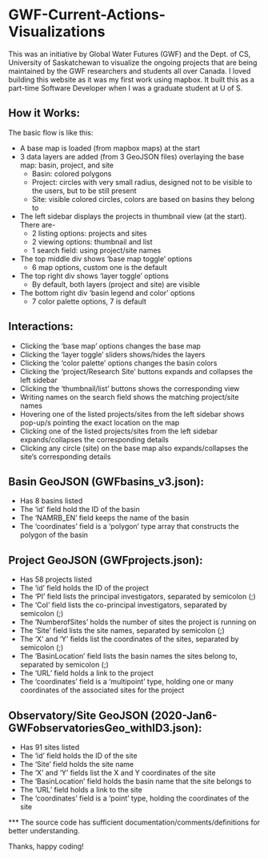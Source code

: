 # GWF-Current-Actions-Visualizations

This was an initiative by Global Water Futures (GWF) and the Dept. of CS, University of Saskatchewan to visualize the ongoing projects that are being maintained by the GWF researchers and students all over Canada. I loved building this website as it was my first work using mapbox. It built this as a part-time Software Developer when I was a graduate student at U of S.

## How it Works:

The basic flow is like this:
-	A base map is loaded (from mapbox maps) at the start
-	3 data layers are added (from 3 GeoJSON files) overlaying the base map: basin, project, and site
    -	Basin: colored polygons
    -	Project: circles with very small radius, designed not to be visible to the users, but to be still present
    -	Site: visible colored circles, colors are based on basins they belong to
-	The left sidebar displays the projects in thumbnail view (at the start). There are-
    -	2 listing options: projects and sites
    -	2 viewing options: thumbnail and list
    -	1 search field: using project/site names
-	The top middle div shows ‘base map toggle’ options
    -	6 map options, custom one is the default 
-	The top right div shows ‘layer toggle’ options
    -	By default, both layers (project and site) are visible
-	The bottom right div ‘basin legend and color’ options
    -	7 color palette options, 7 is default 

## Interactions:

-	Clicking the ‘base map’ options changes the base map
-	Clicking the ‘layer toggle’ sliders shows/hides the layers
-	Clicking the ‘color palette’ options changes the basin colors
-	Clicking the ‘project/Research Site’ buttons expands and collapses the left sidebar
-	Clicking the ‘thumbnail/list’ buttons shows the corresponding view
-	Writing names on the search field shows the matching project/site names
-	Hovering one of the listed projects/sites from the left sidebar shows pop-up/s pointing the exact location on the map
-	Clicking one of the listed projects/sites from the left sidebar expands/collapses the corresponding details
-	Clicking any circle (site) on the base map also expands/collapses the site’s corresponding details

## Basin GeoJSON (GWFbasins_v3.json):

-	Has 8 basins listed
-	The ‘id’ field hold the ID of the basin
-	The ‘NAMRB_EN’ field keeps the name of the basin
-	The ‘coordinates’ field is a ‘polygon’ type array that constructs the polygon of the basin

## Project GeoJSON (GWFprojects.json):

-	Has 58 projects listed
-	The ‘id’ field holds the ID of the project
-	The ‘PI’ field lists the principal investigators, separated by semicolon (;)
-	The ‘CoI’ field lists the co-principal investigators, separated by semicolon (;)
-	The ‘NumberofSites’ holds the number of sites the project is running on
-	The ‘Site’ field lists the site names, separated by semicolon (;)
-	The ‘X’ and ‘Y’ fields list the coordinates of the sites, separated by semicolon (;)
-	The ‘BasinLocation’ field lists the basin names the sites belong to, separated by semicolon (;)
-	The ‘URL’ field holds a link to the project
-	The ‘coordinates’ field is a ‘multipoint’ type, holding one or many coordinates of the associated sites for the project

## Observatory/Site GeoJSON (2020-Jan6-GWFobservatoriesGeo_withID3.json):

-	Has 91 sites listed
-	The ‘id’ field holds the ID of the site
-	The ‘Site’ field holds the site name
-	The ‘X’ and ‘Y’ fields list the X and Y coordinates of the site
-	The ‘BasinLocation’ field holds the basin name that the site belongs to
-	The ‘URL’ field holds a link to the site 
-	The ‘coordinates’ field is a ‘point’ type, holding the coordinates of the site

*** The source code has sufficient documentation/comments/definitions for better understanding. 

Thanks, happy coding!
